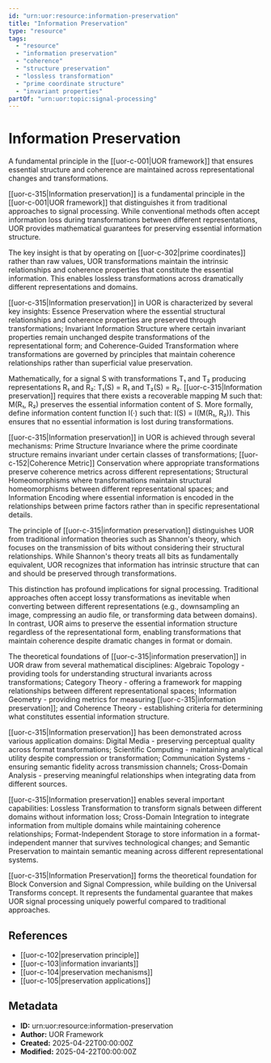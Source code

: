 ```yaml
---
id: "urn:uor:resource:information-preservation"
title: "Information Preservation"
type: "resource"
tags:
  - "resource"
  - "information preservation"
  - "coherence"
  - "structure preservation"
  - "lossless transformation"
  - "prime coordinate structure"
  - "invariant properties"
partOf: "urn:uor:topic:signal-processing"
---
```


# Information Preservation

A fundamental principle in the [[uor-c-001|UOR framework]] that ensures essential structure and coherence are maintained across representational changes and transformations.

[[uor-c-315|Information preservation]] is a fundamental principle in the [[uor-c-001|UOR framework]] that distinguishes it from traditional approaches to signal processing. While conventional methods often accept information loss during transformations between different representations, UOR provides mathematical guarantees for preserving essential information structure.

The key insight is that by operating on [[uor-c-302|prime coordinates]] rather than raw values, UOR transformations maintain the intrinsic relationships and coherence properties that constitute the essential information. This enables lossless transformations across dramatically different representations and domains.

[[uor-c-315|Information preservation]] in UOR is characterized by several key insights: Essence Preservation where the essential structural relationships and coherence properties are preserved through transformations; Invariant Information Structure where certain invariant properties remain unchanged despite transformations of the representational form; and Coherence-Guided Transformation where transformations are governed by principles that maintain coherence relationships rather than superficial value preservation.

Mathematically, for a signal S with transformations T₁ and T₂ producing representations R₁ and R₂: T₁(S) = R₁ and T₂(S) = R₂. [[uor-c-315|Information preservation]] requires that there exists a recoverable mapping M such that: M(R₁, R₂) preserves the essential information content of S. More formally, define information content function I(·) such that: I(S) = I(M(R₁, R₂)). This ensures that no essential information is lost during transformations.

[[uor-c-315|Information preservation]] in UOR is achieved through several mechanisms: Prime Structure Invariance where the prime coordinate structure remains invariant under certain classes of transformations; [[uor-c-152|Coherence Metric]] Conservation where appropriate transformations preserve coherence metrics across different representations; Structural Homeomorphisms where transformations maintain structural homeomorphisms between different representational spaces; and Information Encoding where essential information is encoded in the relationships between prime factors rather than in specific representational details.

The principle of [[uor-c-315|information preservation]] distinguishes UOR from traditional information theories such as Shannon's theory, which focuses on the transmission of bits without considering their structural relationships. While Shannon's theory treats all bits as fundamentally equivalent, UOR recognizes that information has intrinsic structure that can and should be preserved through transformations.

This distinction has profound implications for signal processing. Traditional approaches often accept lossy transformations as inevitable when converting between different representations (e.g., downsampling an image, compressing an audio file, or transforming data between domains). In contrast, UOR aims to preserve the essential information structure regardless of the representational form, enabling transformations that maintain coherence despite dramatic changes in format or domain.

The theoretical foundations of [[uor-c-315|information preservation]] in UOR draw from several mathematical disciplines: Algebraic Topology - providing tools for understanding structural invariants across transformations; Category Theory - offering a framework for mapping relationships between different representational spaces; Information Geometry - providing metrics for measuring [[uor-c-315|information preservation]]; and Coherence Theory - establishing criteria for determining what constitutes essential information structure.

[[uor-c-315|Information preservation]] has been demonstrated across various application domains: Digital Media - preserving perceptual quality across format transformations; Scientific Computing - maintaining analytical utility despite compression or transformation; Communication Systems - ensuring semantic fidelity across transmission channels; Cross-Domain Analysis - preserving meaningful relationships when integrating data from different sources.

[[uor-c-315|Information preservation]] enables several important capabilities: Lossless Transformation to transform signals between different domains without information loss; Cross-Domain Integration to integrate information from multiple domains while maintaining coherence relationships; Format-Independent Storage to store information in a format-independent manner that survives technological changes; and Semantic Preservation to maintain semantic meaning across different representational systems.

[[uor-c-315|Information Preservation]] forms the theoretical foundation for Block Conversion and Signal Compression, while building on the Universal Transforms concept. It represents the fundamental guarantee that makes UOR signal processing uniquely powerful compared to traditional approaches.

## References

- [[uor-c-102|preservation principle]]
- [[uor-c-103|information invariants]]
- [[uor-c-104|preservation mechanisms]]
- [[uor-c-105|preservation applications]]

## Metadata

- **ID:** urn:uor:resource:information-preservation
- **Author:** UOR Framework
- **Created:** 2025-04-22T00:00:00Z
- **Modified:** 2025-04-22T00:00:00Z
